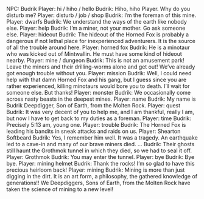 NPC: Budrik
Player: hi / hiho / hello
Budrik: Hiho, hiho Player. Why do you disturb me?
Player: disturb / job / shop
Budrik: I’m the foreman of this mine.
Player: dwarfs
Budrik: We understand the ways of the earth like nobody else.
Player: help
Budrik: I’m a miner, not your mother. Go ask someone else.
Player: hideout
Budrik: The hideout of the Horned Fox is probably a dangerous if not lethal place for inexperienced adventurers. It is the source of all the trouble around here.
Player: horned fox
Budrik: He is a minotaur who was kicked out of Mintwallin. He must have some kind of hideout nearby.
Player: mine / dungeon
Budrik: This is not an amusement park! Leave the miners and their drilling-worms alone and get out! We’ve already got enough trouble without you.
Player: mission
Budrik: Well, I could need help with that damn Horned Fox and his gang, but I guess since you are rather experienced, killing minotaurs would bore you to death. I’ll wait for someone else. But thanks!
Player: monster
Budrik: We occasionally come across nasty beasts in the deepest mines.
Player: name
Budrik: My name is Budrik Deepdigger, Son of Earth, from the Molten Rock.
Player: quest
Budrik: It was very decent of you to help me, and I am thankful, really I am, but now I have to get back to my duties as a foreman.
Player: time
Budrik: Precisely 5:13 am, young one.
Player: trouble
Budrik: The Horned Fox is leading his bandits in sneak attacks and raids on us.
Player: Shearton Softbeard
Budrik: Yes, I remember him well. It was a tragedy. An earthquake led to a cave-in and many of our brave miners died. …
Budrik: Their ghosts still haunt the Grothmok tunnel in which they died, so we had to seal it off.
Player: Grothmok
Budrik: You may enter the tunnel.
Player: bye
Budrik: Bye bye.
Player: mining helmet
Budrik: Thank the rocks! I’m so glad to have this precious heirloom back!
Player: mining
Budrik: Mining is more than just digging in the dirt. It is an art form, a philosophy, the gathered knowledge of generations!! We Deepdiggers, Sons of Earth, from the Molten Rock have taken the science of mining to a new level!
